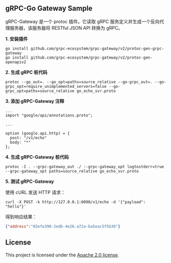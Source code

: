 ## gRPC-Go Gateway Sample

gRPC-Gateway 是一个 protoc 插件。它读取 gRPC 服务定义并生成一个反向代理服务器，该服务器将 RESTful JSON API 转换为 gRPC。

**1. 安装插件**

```shell
go install github.com/grpc-ecosystem/grpc-gateway/v2/protoc-gen-grpc-gateway
go install github.com/grpc-ecosystem/grpc-gateway/v2/protoc-gen-openapiv2
```

**2. 生成 gRPC 桩代码**

```shell
protoc --go_out=. --go_opt=paths=source_relative --go-grpc_out=. --go-grpc_opt=require_unimplemented_servers=false --go-grpc_opt=paths=source_relative go_echo_svr.proto
```

**3. 添加 gRPC-Gateway 注释**

```text
...
import "google/api/annotations.proto";

...

option (google.api.http) = {
  post: "/v1/echo"
  body: "*"
};
```

**4. 生成 gRPC-Gateway 桩代码**

```shell
protoc -I . --grpc-gateway_out ./ --grpc-gateway_opt logtostderr=true --grpc-gateway_opt paths=source_relative go_echo_svr.proto
```

**5. 测试 gRPC-Gateway**

使用 cURL 发送 HTTP 请求：

```shell
curl -X POST -k http://127.0.0.1:8090/v1/echo -d '{"payload": "hello"}'
```

得到响应结果：

```json
{"address":"02efe390-2edb-4e26-a72a-ba5eac5f5b30"}
```

## License

This project is licensed under the [Apache 2.0 license](https://github.com/ZuoFuhong/grpc-gateway-sample/blob/master/LICENSE).